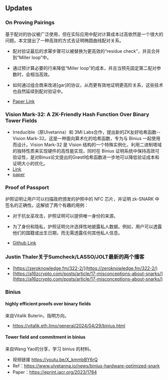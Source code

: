 
## Updates

### On Proving Pairings

基于配对的协议被广泛使用，但在实际应用中配对计算成本过高依然是一个很大的问题。本文提出了一种高效的方式去证明椭圆曲线配对关系。
- 配对验证最后的求幂步骤可以被替换为更高效的“residue check”，并且合并到“Miller loop”中。
- 通过预计算必要的行来降低“Miller loop”的成本，并且当预先固定第二配对参数时，会相当高效。
- 如何通过组合商来改进[gar]的协议，从而更有效地证明更高阶关系，这些技术也自然延续到配对验证中。

- [Paper Link](https://eprint.iacr.org/2024/640.pdf)


### Vision Mark-32: A ZK-Friendly Hash Function Over Binary Tower Fields
- Irreducible（原Ulvetanna）和 3MI Labs合作，提出新的ZK友好哈希函数--Vision Mark-32。这是一种面向算术化的哈希函数，专为与 Binius 一起使用而设计。Vision Mark-32 是 Vision 结构的一个特殊实例化，利用二进制塔域的独特性质来实现硬件的高性能实现，同时在 Bi​​nius 证明系统中保持高效可验证性，是对Binus论文提出的Grøstl哈希函数进一步地可以降低验证成本和证明大小的优化。
- [Link](https://www.irreducible.com/posts/vision-mark-32-zk-hash-over-binary-tower)
- [paper](https://eprint.iacr.org/2024/633)



### Proof of Passport


护照证明让用户可以扫描政府颁发的护照中的 NFC 芯片，并证明 zk-SNARK 中签名的正确性。这解锁了两个有趣的用例：
- 对于抗女巫攻击，护照证明可以提供唯一身份的来源。
- 为了身份和隐私，护照证明允许选择性地披露私人数据。例如，用户可以透露他们的国籍或出生日期，而无需透露任何其他私人信息。

- [Github Link](https://github.com/zk-passport/proof-of-passport)




### Justin Thaler关于Sumcheck/LASSO/JOLT最新的两个播客
	
- [https://zeroknowledge.fm/322-2/](https://zeroknowledge.fm/322-2/)
- [https://a16zcrypto.com/posts/article/17-misconceptions-about-snarks/](https://a16zcrypto.com/posts/article/17-misconceptions-about-snarks/)




### Binius

#### highly efficient proofs over binary fields

来自Vitalik Buterin，指明方向。
- https://vitalik.eth.limo/general/2024/04/29/binius.html

#### Tower field and commitment in binius 

来自Wang Yao的分享，学习 binius 的材料。

- 视频链接 https://youtu.be/X_kmmbBY6rQ
- Ref：https://www.ulvetanna.io/news/binius-hardware-optimized-snark
- Paper：https://eprint.iacr.org/2023/1784


